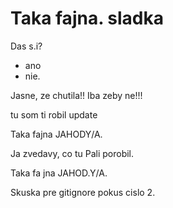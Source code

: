 # Taka fajna. sladka

Das s.i?
* ano  
* nie.

Jasne, ze  chutila!! Iba zeby ne!!!

tu som ti robil update

Taka fajna JAHODY/A.

Ja zvedavy, co tu Pali porobil.

Taka fa jna JAHOD.Y/A.

Skuska pre gitignore pokus cislo 2.
